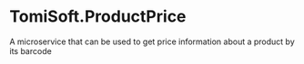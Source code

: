 # TomiSoft.ProductPrice
A microservice that can be used to get price information about a product by its barcode
